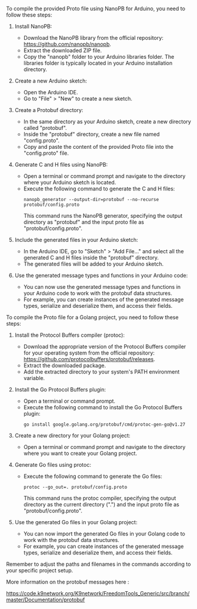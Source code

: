  
To compile the provided Proto file using NanoPB for Arduino, you need to follow these steps:

1. Install NanoPB:
   - Download the NanoPB library from the official repository: https://github.com/nanopb/nanopb.
   - Extract the downloaded ZIP file.
   - Copy the "nanopb" folder to your Arduino libraries folder. The libraries folder is typically located in your Arduino installation directory.

2. Create a new Arduino sketch:
   - Open the Arduino IDE.
   - Go to "File" > "New" to create a new sketch.

3. Create a Protobuf directory:
   - In the same directory as your Arduino sketch, create a new directory called "protobuf".
   - Inside the "protobuf" directory, create a new file named "config.proto".
   - Copy and paste the content of the provided Proto file into the "config.proto" file.

4. Generate C and H files using NanoPB:
   - Open a terminal or command prompt and navigate to the directory where your Arduino sketch is located.
   - Execute the following command to generate the C and H files:
     ```
     nanopb_generator --output-dir=protobuf --no-recurse protobuf/config.proto
     ```
     This command runs the NanoPB generator, specifying the output directory as "protobuf" and the input proto file as "protobuf/config.proto".

5. Include the generated files in your Arduino sketch:
   - In the Arduino IDE, go to "Sketch" > "Add File..." and select all the generated C and H files inside the "protobuf" directory.
   - The generated files will be added to your Arduino sketch.

6. Use the generated message types and functions in your Arduino code:
   - You can now use the generated message types and functions in your Arduino code to work with the protobuf data structures.
   - For example, you can create instances of the generated message types, serialize and deserialize them, and access their fields.

To compile the Proto file for a Golang project, you need to follow these steps:

1. Install the Protocol Buffers compiler (protoc):
   - Download the appropriate version of the Protocol Buffers compiler for your operating system from the official repository: https://github.com/protocolbuffers/protobuf/releases.
   - Extract the downloaded package.
   - Add the extracted directory to your system's PATH environment variable.

2. Install the Go Protocol Buffers plugin:
   - Open a terminal or command prompt.
   - Execute the following command to install the Go Protocol Buffers plugin:
     ```
     go install google.golang.org/protobuf/cmd/protoc-gen-go@v1.27
     ```

3. Create a new directory for your Golang project:
   - Open a terminal or command prompt and navigate to the directory where you want to create your Golang project.

4. Generate Go files using protoc:
   - Execute the following command to generate the Go files:
     ```
     protoc --go_out=. protobuf/config.proto
     ```
     This command runs the protoc compiler, specifying the output directory as the current directory (".") and the input proto file as "protobuf/config.proto".

5. Use the generated Go files in your Golang project:
   - You can now import the generated Go files in your Golang code to work with the protobuf data structures.
   - For example, you can create instances of the generated message types, serialize and deserialize them, and access their fields.

Remember to adjust the paths and filenames in the commands according to your specific project setup.

More information on the protobuf messages here :

https://code.k9network.org/K9network/FreedomTools_Generic/src/branch/master/Documentation/protobuf

